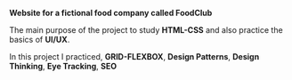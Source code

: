 **Website for a fictional food company called FoodClub**

The main purpose of the project to study **HTML-CSS** and also practice the basics of **UI/UX**.

In this project I practiced, **GRID-FLEXBOX**, **Design Patterns**, **Design Thinking**, **Eye Tracking**, **SEO**

